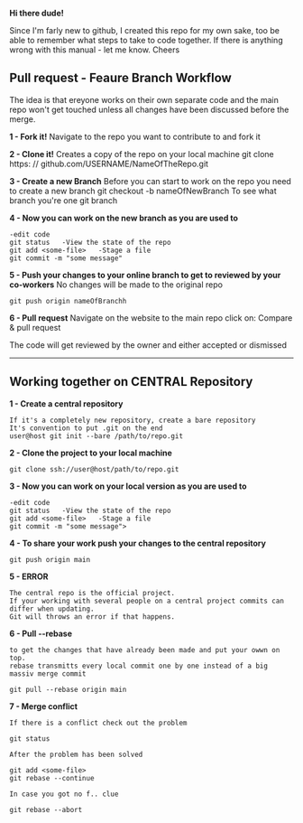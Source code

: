 **Hi there dude!**

Since I'm farly new to github, 
I created this repo for my own sake, too be able to remember what steps to take to code together.
If there is anything wrong with this manual - let me know.
Cheers


**Pull request - Feaure Branch Workflow**
--------------------------------------------

The idea is that ereyone works on their own separate code and the main repo
won't get touched unless all changes have been discussed before the merge.

**1 - Fork it!**
    Navigate to the repo you want to contribute to and fork it

**2 - Clone it!**
    Creates a copy of the repo on your local machine
    git clone https: // github.com/USERNAME/NameOfTheRepo.git

**3 - Create a new Branch**
    Before you can start to work on the repo you need to create a new branch
    git checkout -b nameOfNewBranch
    To see what branch you're one
    git branch

**4 - Now you can work on the new branch as you are used to**

    -edit code
    git status   -View the state of the repo
    git add <some-file>   -Stage a file
    git commit -m "some message"

**5 - Push your changes to your online branch to get to reviewed by your co-workers**
    No changes will be made to the original repo

    git push origin nameOfBranchh

**6 - Pull request**
    Navigate on the website to the main repo
    click on:
    Compare & pull request

  The code will get reviewed by the owner and either accepted or dismissed

------------------------------------------------------------------------------------------                                                                        ------------------------------------------------------------------------------------------                                           

**Working together on CENTRAL Repository**
-------------------------------------------

**1 - Create a central repository**

    If it's a completely new repository, create a bare repository
    It's convention to put .git on the end   
    user@host git init --bare /path/to/repo.git

**2 - Clone the project to your local machine**

    git clone ssh://user@host/path/to/repo.git

**3 - Now you can work on your local version as you are used to**

    -edit code
    git status   -View the state of the repo
    git add <some-file>   -Stage a file
    git commit -m "some message">

**4 - To share your work push your changes to the central repository**

    git push origin main

**5 - ERROR**

    The central repo is the official project.
    If your working with several people on a central project commits can differ when updating.
    Git will throws an error if that happens.

**6 - Pull --rebase**

    to get the changes that have already been made and put your owwn on top.
    rebase transmitts every local commit one by one instead of a big massiv merge commit

    git pull --rebase origin main

**7 - Merge conflict**

    If there is a conflict check out the problem
    
    git status
    
    After the problem has been solved
    
    git add <some-file>
    git rebase --continue
    
    In case you got no f.. clue
    
    git rebase --abort
